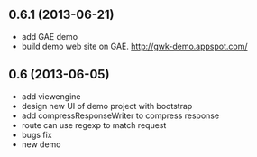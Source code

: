 ## 0.6.1 (2013-06-21)
- add GAE demo  
- build demo web site on GAE. http://gwk-demo.appspot.com/  


## 0.6 (2013-06-05)
- add viewengine  
- design new UI of demo project with bootstrap  
- add compressResponseWriter to compress response  
- route can use regexp to match request 
- bugs fix  
- new demo  
